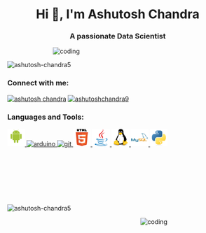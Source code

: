 <h1 align="center">Hi 👋, I'm Ashutosh Chandra</h1>
<h3 align="center">A passionate Data Scientist</h3>

<img align="right" alt="coding" width=400 src="https://cdn.pixabay.com/photo/2016/09/08/04/12/programmer-1653351_960_720.png">
<br>

<p align="left"> <img src="https://komarev.com/ghpvc/?username=ashutosh-chandra5&label=Profile%20views&color=0e75b6&style=flat" alt="ashutosh-chandra5" /> </p>

<h3 align="left">Connect with me:</h3>
<p align="left">
<a href="https://linkedin.com/in/ashutosh chandra" target="blank"><img align="center" src="https://raw.githubusercontent.com/rahuldkjain/github-profile-readme-generator/master/src/images/icons/Social/linked-in-alt.svg" alt="ashutosh chandra" height="30" width="40" /></a>
<a href="https://www.hackerrank.com/ashutoshchandra9" target="blank"><img align="center" src="https://raw.githubusercontent.com/rahuldkjain/github-profile-readme-generator/master/src/images/icons/Social/hackerrank.svg" alt="ashutoshchandra9" height="30" width="40" /></a>
</p>

<h3 align="left">Languages and Tools:</h3>
<p align="left"> <a href="https://developer.android.com" target="_blank" rel="noreferrer"> <img src="https://raw.githubusercontent.com/devicons/devicon/master/icons/android/android-original-wordmark.svg" alt="android" width="40" height="40"/> </a> <a href="https://www.arduino.cc/" target="_blank" rel="noreferrer"> <img src="https://cdn.worldvectorlogo.com/logos/arduino-1.svg" alt="arduino" width="40" height="40"/> </a> <a href="https://git-scm.com/" target="_blank" rel="noreferrer"> <img src="https://www.vectorlogo.zone/logos/git-scm/git-scm-icon.svg" alt="git" width="40" height="40"/> </a> <a href="https://www.w3.org/html/" target="_blank" rel="noreferrer"> <img src="https://raw.githubusercontent.com/devicons/devicon/master/icons/html5/html5-original-wordmark.svg" alt="html5" width="40" height="40"/> </a> <a href="https://www.java.com" target="_blank" rel="noreferrer"> <img src="https://raw.githubusercontent.com/devicons/devicon/master/icons/java/java-original.svg" alt="java" width="40" height="40"/> </a> <a href="https://www.linux.org/" target="_blank" rel="noreferrer"> <img src="https://raw.githubusercontent.com/devicons/devicon/master/icons/linux/linux-original.svg" alt="linux" width="40" height="40"/> </a> <a href="https://www.mysql.com/" target="_blank" rel="noreferrer"> <img src="https://raw.githubusercontent.com/devicons/devicon/master/icons/mysql/mysql-original-wordmark.svg" alt="mysql" width="40" height="40"/> </a> <a href="https://www.python.org" target="_blank" rel="noreferrer"> <img src="https://raw.githubusercontent.com/devicons/devicon/master/icons/python/python-original.svg" alt="python" width="40" height="40"/> </a> </p>

<br>
<br>
<br>
<br>
<br>
<br>

<p>&nbsp;<img align="left" src="https://github-readme-stats.vercel.app/api?username=ashutosh-chandra5&show_icons=true&locale=en" alt="ashutosh-chandra5" /></p>

<img align="right" alt="coding"  height = 150 width=200 src="https://cdn.pixabay.com/photo/2014/06/13/00/16/figure-367946_960_720.png">
